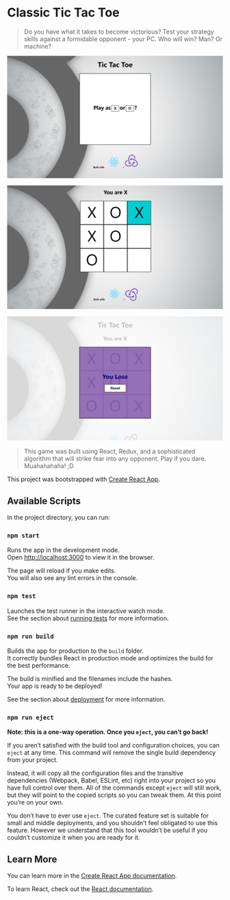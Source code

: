 # Classic Tic Tac Toe

> Do you have what it takes to become victorious?
> Test your strategy skills against a formidable opponent - your PC.
> Who will win? Man? Or machine?

![alt text][ChoiceQuestion]

[ChoiceQuestion]: https://github.com/AmitP88/Tic-Tac-Toe-React-Redux/blob/master/ChoiceQuestion.png

![alt text][Playing]

[Playing]: https://github.com/AmitP88/Tic-Tac-Toe-React-Redux/blob/master/Playing.png

![alt text][Endgame]

[Endgame]: https://github.com/AmitP88/Tic-Tac-Toe-React-Redux/blob/master/EndState.png


> This game was built using React, Redux, and a sophisticated algorithm
> that will strike fear into any opponent. Play if you dare. Muahahahaha! ;D


This project was bootstrapped with [Create React App](https://github.com/facebook/create-react-app).

## Available Scripts

In the project directory, you can run:

### `npm start`

Runs the app in the development mode.<br>
Open [http://localhost:3000](http://localhost:3000) to view it in the browser.

The page will reload if you make edits.<br>
You will also see any lint errors in the console.

### `npm test`

Launches the test runner in the interactive watch mode.<br>
See the section about [running tests](https://facebook.github.io/create-react-app/docs/running-tests) for more information.

### `npm run build`

Builds the app for production to the `build` folder.<br>
It correctly bundles React in production mode and optimizes the build for the best performance.

The build is minified and the filenames include the hashes.<br>
Your app is ready to be deployed!

See the section about [deployment](https://facebook.github.io/create-react-app/docs/deployment) for more information.

### `npm run eject`

**Note: this is a one-way operation. Once you `eject`, you can’t go back!**

If you aren’t satisfied with the build tool and configuration choices, you can `eject` at any time. This command will remove the single build dependency from your project.

Instead, it will copy all the configuration files and the transitive dependencies (Webpack, Babel, ESLint, etc) right into your project so you have full control over them. All of the commands except `eject` will still work, but they will point to the copied scripts so you can tweak them. At this point you’re on your own.

You don’t have to ever use `eject`. The curated feature set is suitable for small and middle deployments, and you shouldn’t feel obligated to use this feature. However we understand that this tool wouldn’t be useful if you couldn’t customize it when you are ready for it.

## Learn More

You can learn more in the [Create React App documentation](https://facebook.github.io/create-react-app/docs/getting-started).

To learn React, check out the [React documentation](https://reactjs.org/).
